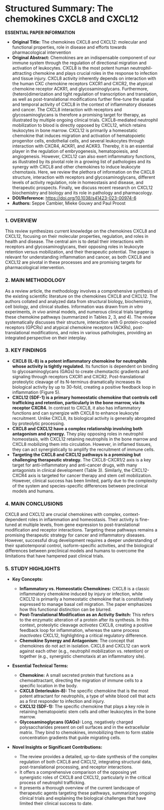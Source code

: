 # Structured Summary: The chemokines CXCL8 and CXCL12

**ESSENTIAL PAPER INFORMATION**

*   **Original Title:** The chemokines CXCL8 and CXCL12: molecular and functional properties, role in disease and efforts towards pharmacological intervention
*   **Original Abstract:** Chemokines are an indispensable component of our immune system through the regulation of directional migration and activation of leukocytes. CXCL8 is the most potent human neutrophil-attracting chemokine and plays crucial roles in the response to infection and tissue injury. CXCL8 activity inherently depends on interaction with the human CXC chemokine receptors CXCR1 and CXCR2, the atypical chemokine receptor ACKR1, and glycosaminoglycans. Furthermore, (hetero)dimerization and tight regulation of transcription and translation, as well as post-translational modifications further fine-tune the spatial and temporal activity of CXCL8 in the context of inflammatory diseases and cancer. The CXCL8 interaction with receptors and glycosaminoglycans is therefore a promising target for therapy, as illustrated by multiple ongoing clinical trials. CXCL8-mediated neutrophil mobilization to blood is directly opposed by CXCL12, which retains leukocytes in bone marrow. CXCL12 is primarily a homeostatic chemokine that induces migration and activation of hematopoietic progenitor cells, endothelial cells, and several leukocytes through interaction with CXCR4, ACKR1, and ACKR3. Thereby, it is an essential player in the regulation of embryogenesis, hematopoiesis, and angiogenesis. However, CXCL12 can also exert inflammatory functions, as illustrated by its pivotal role in a growing list of pathologies and its synergy with CXCL8 and other chemokines to induce leukocyte chemotaxis. Here, we review the plethora of information on the CXCL8 structure, interaction with receptors and glycosaminoglycans, different levels of activity regulation, role in homeostasis and disease, and therapeutic prospects. Finally, we discuss recent research on CXCL12 biochemistry and biology and its role in pathology and pharmacology.
*   **DOI/Reference:** https://doi.org/10.1038/s41423-023-00974-6
*   **Authors:** Seppe Cambier, Mieke Gouwy and Paul Proost

---

### 1. OVERVIEW
This review synthesizes current knowledge on the chemokines CXCL8 and CXCL12, focusing on their molecular properties, regulation, and roles in health and disease. The central aim is to detail their interactions with receptors and glycosaminoglycans, their opposing roles in leukocyte retention versus mobilization, and their therapeutic potential. The paper is relevant for understanding inflammation and cancer, as both CXCL8 and CXCL12 are pivotal in these processes and are promising targets for pharmacological intervention.

### 2. MAIN METHODOLOGY
As a review article, the methodology involves a comprehensive synthesis of the existing scientific literature on the chemokines CXCL8 and CXCL12. The authors collated and analyzed data from structural biology, biochemistry, cell biology, and clinical studies. Information was drawn from *in vitro* experiments, *in vivo* animal models, and numerous clinical trials targeting these chemokine pathways (summarized in Tables 2, 3, and 4). The review systematically discusses their structure, interaction with G protein-coupled receptors (GPCRs) and atypical chemokine receptors (ACKRs), post-translational modifications, and roles in various pathologies, providing an integrated perspective on their interplay.

### 3. KEY FINDINGS

*   **CXCL8 (IL-8) is a potent inflammatory chemokine for neutrophils whose activity is tightly regulated.** Its function is dependent on binding to glycosaminoglycans (GAGs) to create chemotactic gradients and signaling through receptors CXCR1 and CXCR2. Post-translational proteolytic cleavage of its N-terminus dramatically increases its biological activity by up to 30-fold, creating a positive feedback loop in inflammation (Figure 5).
*   **CXCL12 (SDF-1) is a primary homeostatic chemokine that controls cell trafficking and retention, particularly in the bone marrow, via its receptor CXCR4.** In contrast to CXCL8, it also has inflammatory functions and can synergize with CXCL8 to enhance leukocyte recruitment. Unlike CXCL8, its biological activity is generally abrogated by proteolytic processing.
*   **CXCL8 and CXCL12 have a complex relationship involving both antagonism and synergy.** They play opposing roles in neutrophil homeostasis, with CXCL12 retaining neutrophils in the bone marrow and CXCL8 mobilizing them into circulation. However, in inflamed tissues, they can act synergistically to amplify the recruitment of immune cells.
*   **Targeting the CXCL8 and CXCL12 pathways is a promising but challenging therapeutic strategy.** The CXCL8-CXCR1/2 axis is a key target for anti-inflammatory and anti-cancer drugs, with many antagonists in clinical development (Table 3). Similarly, the CXCL12-CXCR4 axis is targeted for cancer therapy and stem cell mobilization. However, clinical success has been limited, partly due to the complexity of the system and species-specific differences between preclinical models and humans.

### 4. MAIN CONCLUSIONS
CXCL8 and CXCL12 are crucial chemokines with complex, context-dependent roles in inflammation and homeostasis. Their activity is fine-tuned at multiple levels, from gene expression to post-translational modification and receptor interactions. Targeting these pathways remains a promising therapeutic strategy for cancer and inflammatory diseases. However, successful drug development requires a deeper understanding of their spatiotemporal control, isoform-specific activities, and the biological differences between preclinical models and humans to overcome the limitations that have hampered past clinical trials.

### 5. STUDY HIGHLIGHTS

*   **Key Concepts:**
    *   **Inflammatory vs. Homeostatic Chemokines:** CXCL8 is a classic inflammatory chemokine induced by injury or infection, while CXCL12 is primarily a homeostatic chemokine that is constitutively expressed to manage basal cell migration. The paper emphasizes how this functional distinction can be blurred.
    *   **Post-Translational Modification as an Activity Switch:** This refers to the enzymatic alteration of a protein after its synthesis. In this context, proteolytic cleavage *activates* CXCL8, creating a positive feedback loop for inflammation, whereas the same process *inactivates* CXCL12, highlighting a critical regulatory difference.
    *   **Chemokine Synergy and Antagonism:** The concept that chemokines do not act in isolation. CXCL8 and CXCL12 can work against each other (e.g., neutrophil mobilization vs. retention) or together (e.g., synergistic chemotaxis at an inflammatory site).

*   **Essential Technical Terms:**
    *   **Chemokine:** A small secreted protein that functions as a chemoattractant, directing the migration of immune cells to a specific location in the body.
    *   **CXCL8 (Interleukin-8):** The specific chemokine that is the most potent attractant for neutrophils, a type of white blood cell that acts as a first responder to infection and injury.
    *   **CXCL12 (SDF-1):** The specific chemokine that plays a key role in retaining hematopoietic stem cells and other leukocytes in the bone marrow.
    *   **Glycosaminoglycans (GAGs):** Long, negatively charged polysaccharides present on cell surfaces and in the extracellular matrix. They bind to chemokines, immobilizing them to form stable concentration gradients that guide migrating cells.

*   **Novel Insights or Significant Contributions:**
    *   The review provides a detailed, up-to-date synthesis of the complex regulation of both CXCL8 and CXCL12, integrating structural data, post-translational processing, and receptor interactions.
    *   It offers a comprehensive comparison of the opposing yet synergistic roles of CXCL8 and CXCL12, particularly in the critical process of neutrophil trafficking.
    *   It presents a thorough overview of the current landscape of therapeutic agents targeting these pathways, summarizing ongoing clinical trials and explaining the biological challenges that have limited their clinical success to date.

